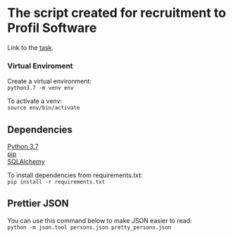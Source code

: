 # The script created for recruitment to Profil Software

Link to the [task](https://git.profil-software.com/recruitment-july-2020/backend).


### Virtual Enviroment
Create a virtual environment: <br/>
`python3.7 -m venv env`

To activate a venv: <br/>
`source env/bin/activate`

## Dependencies
[Python 3.7](https://www.python.org/downloads/) <br>
[pip](https://pip.pypa.io/en/stable/installing/) <br>
[SQLAlchemy](https://docs.sqlalchemy.org/en/13/intro.html)

To install dependencies from requirements.txt: <br>
`pip install -r requirements.txt`

## Prettier JSON

You can use this command below to make JSON easier to read: <br/>
`python -m json.tool persons.json pretty_persons.json`